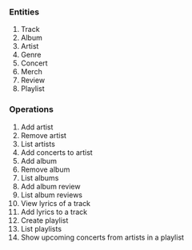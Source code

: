 ### Entities

1. Track
2. Album
3. Artist
4. Genre
5. Concert
6. Merch
7. Review
8. Playlist

### Operations

1. Add artist
2. Remove artist
3. List artists
4. Add concerts to artist
5. Add album
6. Remove album
7. List albums
8. Add album review
9. List album reviews
10. View lyrics of a track
11. Add lyrics to a track
12. Create playlist
13. List playlists
14. Show upcoming concerts from artists in a playlist